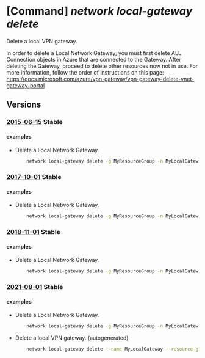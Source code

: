 # [Command] _network local-gateway delete_

Delete a local VPN gateway.

In order to delete a Local Network Gateway, you must first delete ALL Connection objects in Azure that are connected to the Gateway. After deleting the Gateway, proceed to delete other resources now not in use. For more information, follow the order of instructions on this page: https://docs.microsoft.com/azure/vpn-gateway/vpn-gateway-delete-vnet-gateway-portal

## Versions

### [2015-06-15](/Resources/mgmt-plane/L3N1YnNjcmlwdGlvbnMve30vcmVzb3VyY2Vncm91cHMve30vcHJvdmlkZXJzL21pY3Jvc29mdC5uZXR3b3JrL2xvY2FsbmV0d29ya2dhdGV3YXlzL3t9/2015-06-15.xml) **Stable**

<!-- mgmt-plane /subscriptions/{}/resourcegroups/{}/providers/microsoft.network/localnetworkgateways/{} 2015-06-15 -->

#### examples

- Delete a Local Network Gateway.
    ```bash
        network local-gateway delete -g MyResourceGroup -n MyLocalGateway
    ```

### [2017-10-01](/Resources/mgmt-plane/L3N1YnNjcmlwdGlvbnMve30vcmVzb3VyY2Vncm91cHMve30vcHJvdmlkZXJzL21pY3Jvc29mdC5uZXR3b3JrL2xvY2FsbmV0d29ya2dhdGV3YXlzL3t9/2017-10-01.xml) **Stable**

<!-- mgmt-plane /subscriptions/{}/resourcegroups/{}/providers/microsoft.network/localnetworkgateways/{} 2017-10-01 -->

#### examples

- Delete a Local Network Gateway.
    ```bash
        network local-gateway delete -g MyResourceGroup -n MyLocalGateway
    ```

### [2018-11-01](/Resources/mgmt-plane/L3N1YnNjcmlwdGlvbnMve30vcmVzb3VyY2Vncm91cHMve30vcHJvdmlkZXJzL21pY3Jvc29mdC5uZXR3b3JrL2xvY2FsbmV0d29ya2dhdGV3YXlzL3t9/2018-11-01.xml) **Stable**

<!-- mgmt-plane /subscriptions/{}/resourcegroups/{}/providers/microsoft.network/localnetworkgateways/{} 2018-11-01 -->

#### examples

- Delete a Local Network Gateway.
    ```bash
        network local-gateway delete -g MyResourceGroup -n MyLocalGateway
    ```

### [2021-08-01](/Resources/mgmt-plane/L3N1YnNjcmlwdGlvbnMve30vcmVzb3VyY2Vncm91cHMve30vcHJvdmlkZXJzL21pY3Jvc29mdC5uZXR3b3JrL2xvY2FsbmV0d29ya2dhdGV3YXlzL3t9/2021-08-01.xml) **Stable**

<!-- mgmt-plane /subscriptions/{}/resourcegroups/{}/providers/microsoft.network/localnetworkgateways/{} 2021-08-01 -->

#### examples

- Delete a Local Network Gateway.
    ```bash
        network local-gateway delete -g MyResourceGroup -n MyLocalGateway
    ```

- Delete a local VPN gateway. (autogenerated)
    ```bash
        network local-gateway delete --name MyLocalGateway --resource-group MyResourceGroup --subscription MySubscription
    ```
